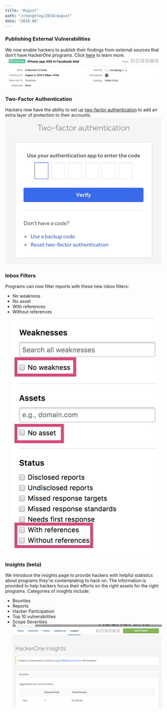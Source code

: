 ```yaml
---
title: "August"
path: "/changelog/2018/august"
date: "2018-08"
---
```


### Publishing External Vulnerabilities
We now enable hackers to publish their findings from external sources that don't have HackerOne programs. Click [here](/hackers/publishing-external-vulnerabilities.html) to learn more.
![aug-2018-publishing](./images/aug-2018-hacktivity++.png)

### Two-Factor Authentication
Hackers now have the ability to set up [two-factor authentication](/hackers/two-factor-authentication.html) to add an extra layer of protection to their accounts.
![aug-2018-2fa](./images/aug-2018-2fa.png)

### Inbox Filters
Programs can now filter reports with these new inbox filters:
* No weakness
* No asset
* With references
* Without references
![aug-2018-inbox-filters](./images/aug-2018-inbox-filters.png)

### Insights (beta)
We introduce the insights page to provide hackers with helpful statistics about programs they're contemplating to hack on. The  information is provided to help hackers focus their efforts on the right assets for the right programs. Categories of insights include:
* Bounties
* Reports
* Hacker Participation
* Top 10 vulnerabilities
* Scope Severities
![insights](./images/aug-2018-insights.png)
